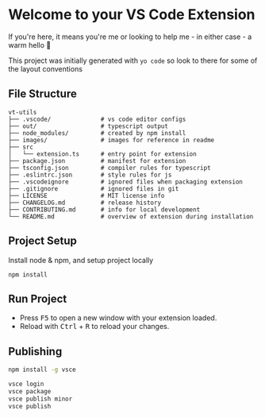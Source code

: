 # Welcome to your VS Code Extension

If you're here, it means you're me or looking to help me - in either case - a warm hello 👋

This project was initially generated with `yo code` so look to there for some of the layout conventions

## File Structure

```none
vt-utils
├── .vscode/              # vs code editor configs
├── out/                  # typescript output
├── node_modules/         # created by npm install
├── images/               # images for reference in readme
├── src
│   └── extension.ts      # entry point for extension
├── package.json          # manifest for extension
├── tsconfig.json         # compiler rules for typescript
├── .eslintrc.json        # style rules for js
├── .vscodeignore         # ignored files when packaging extension
├── .gitignore            # ignored files in git
├── LICENSE               # MIT license info
├── CHANGELOG.md          # release history
├── CONTRIBUTING.md       # info for local development
└── README.md             # overview of extension during installation
```

## Project Setup

Install node & npm, and setup project locally

```npm
npm install
```

## Run Project

* Press <kbd>F5</kbd> to open a new window with your extension loaded.
* Reload with <kbd>Ctrl</kbd> + <kbd>R</kbd> to reload your changes.


## Publishing

```bash
npm install -g vsce
```

```bash
vsce login
vsce package
vsce publish minor
vsce publish
```
